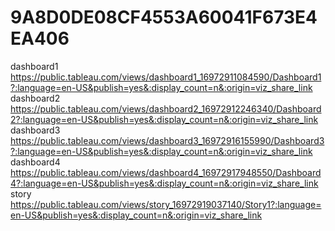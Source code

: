 # 9A8D0DE08CF4553A60041F673E4EA406
dashboard1  https://public.tableau.com/views/dashboard1_16972911084590/Dashboard1?:language=en-US&publish=yes&:display_count=n&:origin=viz_share_link
dashboard2  https://public.tableau.com/views/dashboard2_16972912246340/Dashboard2?:language=en-US&publish=yes&:display_count=n&:origin=viz_share_link
dashboard3  https://public.tableau.com/views/dashboard3_16972916155990/Dashboard3?:language=en-US&publish=yes&:display_count=n&:origin=viz_share_link
dashboard4  https://public.tableau.com/views/dashboard4_16972917948550/Dashboard4?:language=en-US&publish=yes&:display_count=n&:origin=viz_share_link
story       https://public.tableau.com/views/story_16972919037140/Story1?:language=en-US&publish=yes&:display_count=n&:origin=viz_share_link   
